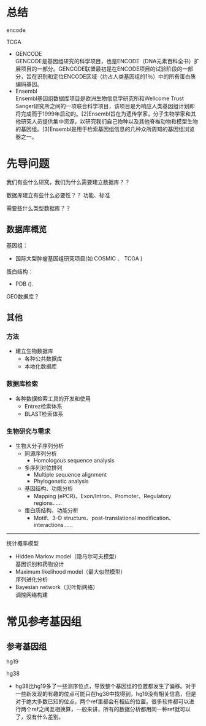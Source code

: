 # 总结

encode

TCGA


- GENCODE  
GENCODE是基因组研究的科学项目，也是ENCODE（DNA元素百科全书）扩展项目的一部分。GENCODE联盟最初是在ENCODE项目的试验阶段的一部分，旨在识别和定位ENCODE区域（约占人类基因组的1％）中的所有蛋白质编码基因。
- Ensembl  
Ensembl基因组数据库项目是欧洲生物信息学研究所和Wellcome Trust Sanger研究所之间的一项联合科学项目，该项目是为响应人类基因组计划即将完成而于1999年启动的。[2]Ensembl旨在为遗传学家，分子生物学家和其他研究人员提供集中资源，以研究我们自己物种以及其他脊椎动物和模型生物的基因组。[3]Ensembl是用于检索基因组信息的几种众所周知的基因组浏览器之一。

# 先导问题
我们有些什么研究，我们为什么需要建立数据库？？

数据库建立有些什么必要性？？ 功能、标准

需要些什么类型数据库？？

## 数据库概览

基因组：
- 国际大型肿瘤基因组研究项目(如 COSMIC 、 TCGA )

蛋白结构：
- PDB ().

GEO数据库？

## 其他
### 方法
- 建立生物数据库  
  - 各种公共数据库  
  - 本地化数据库  

### 数据库检索  
- 各种数据检索工具的开发和使用  
  - Entrez检索体系  
  - BLAST检索体系  

### 生物研究与需求  
- 生物大分子序列分析  
  - 同源序列分析  
    - Homologous sequence analysis
  - 多序列对位排列  
    - Multiple sequence alignment
    - Phylogenetic analysis  
  - 基因结构、功能分析  
    - Mapping (ePCR)、Exon/Intron、Promoter、Regulatory regions……  
  - 蛋白质结构、功能分析  
    - Motif、3-D structure、post-translational modification、interactions……  

---
统计概率模型  
- Hidden Markov model（隐马尔可夫模型）  
基因识别和药物设计  
- Maximum likelihood model（最大似然模型）  
序列进化分析  
- Bayesian network（贝叶斯网络）  
调控网络构建  


# 常见参考基因组

## 参考基因组

hg19

hg38
- hg38比hg19多了一些测序位点，导致整个基因组的位置都发生了偏移。对于一些新发现的有趣的位点可能只在hg38中找得到，hg19没有相关信息，但是对于绝大多数已知的位点，两个ref里都会有相应的位置。很多软件都可以进行两个ref之间互相换算，一般来讲，所有的数据分析都用同一种ref就可以了，没有什么差别。

